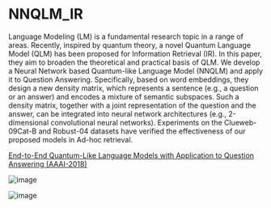 # NNQLM_IR
Language Modeling (LM) is a fundamental research topic in a range of areas. Recently, inspired by quantum theory, a novel Quantum Language Model (QLM) has been proposed for Information Retrieval (IR). In this paper, they aim to broaden the theoretical and practical basis of QLM. We develop a Neural Network based Quantum-like Language Model (NNQLM) and apply it to Question Answering. Specifically, based on word embeddings, they design a new density matrix, which represents a sentence (e.g., a question or an answer) and encodes a mixture of semantic subspaces. Such a density matrix, together with a joint representation of the question and the answer, can be integrated into neural network architectures (e.g., 2-dimensional convolutional neural networks). Experiments on the Clueweb-09Cat-B and Robust-04 datasets have verified the effectiveness of our proposed models in Ad-hoc retrieval.

[End-to-End Quantum-Like Language Models with Application to Question Answering (AAAI-2018)](https://pdfs.semanticscholar.org/4a16/9ae14656213d6d9035f4747fc1d991890174.pdf "悬停显示")

![image](https://github.com/jyy0553/NNQLM_IR/blob/master/IMG/NNQLM_I.jpg)

![image](https://github.com/jyy0553/NNQLM_IR/blob/master/IMG/NNQLM_II.jpg)
